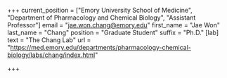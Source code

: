 +++
current_position = ["Emory University School of Medicine", "Department of Pharmacology and Chemical Biology", "Assistant Professor"]
email = "jae.won.chang@emory.edu"
first_name = "Jae Won"
last_name = "Chang"
position = "Graduate Student"
suffix = "Ph.D."
[lab]
text = "The Chang Lab"
url = "https://med.emory.edu/departments/pharmacology-chemical-biology/labs/chang/index.html"

+++

